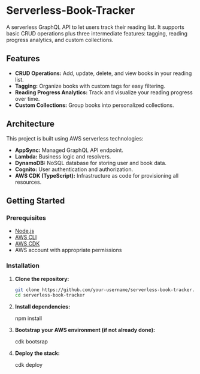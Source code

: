 # Serverless-Book-Tracker

A serverless GraphQL API to let users track their reading list. It supports basic CRUD operations plus three intermediate features: tagging, reading progress analytics, and custom collections.

## Features

- **CRUD Operations:** Add, update, delete, and view books in your reading list.
- **Tagging:** Organize books with custom tags for easy filtering.
- **Reading Progress Analytics:** Track and visualize your reading progress over time.
- **Custom Collections:** Group books into personalized collections.

## Architecture

This project is built using AWS serverless technologies:

- **AppSync:** Managed GraphQL API endpoint.
- **Lambda:** Business logic and resolvers.
- **DynamoDB:** NoSQL database for storing user and book data.
- **Cognito:** User authentication and authorization.
- **AWS CDK (TypeScript):** Infrastructure as code for provisioning all resources.

## Getting Started

### Prerequisites

- [Node.js](https://nodejs.org/)
- [AWS CLI](https://aws.amazon.com/cli/)
- [AWS CDK](https://docs.aws.amazon.com/cdk/latest/guide/getting_started.html)
- AWS account with appropriate permissions

### Installation

1. **Clone the repository:**
   ```sh
   git clone https://github.com/your-username/serverless-book-tracker.git
   cd serverless-book-tracker


2. **Install dependencies:**

   npm install

3. **Bootstrap your AWS environment (if not already done):**   

   cdk bootsrap

4. **Deploy the stack:**

   cdk deploy
